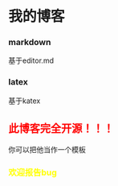 # 我的博客
### markdown
基于editor.md
### latex
基于katex
## <font color = red>此博客完全开源！！！</font>
你可以把他当作一个模板
### <font color = yellow>欢迎报告bug</font>